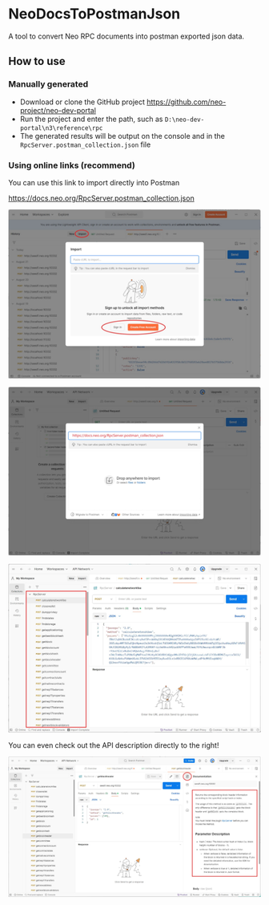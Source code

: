 # NeoDocsToPostmanJson

A tool to convert Neo RPC documents into postman exported json data.

## How to use

### Manually generated

- Download or clone the GitHub project https://github.com/neo-project/neo-dev-portal
- Run the project and enter the path, such as `D:\neo-dev-portal\n3\reference\rpc`
- The generated results will be output on the console and in the `RpcServer.postman_collection.json` file

### Using online links (recommend)

You can use this link to import directly into Postman

https://docs.neo.org/RpcServer.postman_collection.json

![](assets/api_4.jpg)

![](assets/api_5.jpg)

![](assets/api_6.jpg)

You can even check out the API description directly to the right!

![](assets/api_7.jpg)
